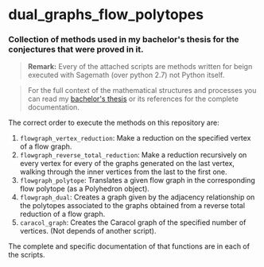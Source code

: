 # dual_graphs_flow_polytopes
### Collection of methods used in my bachelor's thesis for the conjectures that were proved in it.

> **Remark:** Every of the attached scripts are methods written for beign executed with Sagemath (over python 2.7) not Python itself.

> For the full context of the mathematical structures and processes you can read my [bachelor's thesis](https://maycet.github.io/files/thesis.pdf) or its references for the complete documentation.

The correct order to execute the methods on this repository are:

1. `flowgraph_vertex_reduction`: Make a reduction on the specified vertex of a flow graph.
2. `flowgraph_reverse_total_reduction`: Make a reduction recursively on every vertex for every of the graphs generated on the last vertex, walking through the inner vertices from the last to the first one.
3. `flowgraph_polytope`: Translates a given flow graph in the corresponding flow polytope (as a Polyhedron object).
4. `flowgraph_dual`: Creates a graph given by the adjacency relationship on the polytopes associated to the graphs obtained from a reverse total reduction of a flow graph.
5. `caracol_graph`: Creates the Caracol graph of the specified number of vertices. (Not depends of another script).

The complete and specific documentation of that functions are in each of the scripts.
